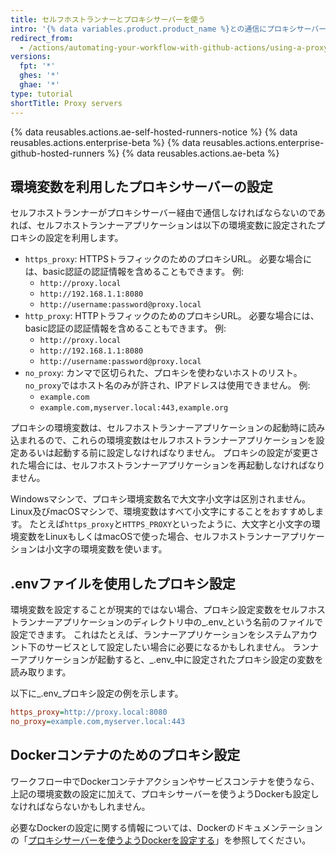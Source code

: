 ```yaml
---
title: セルフホストランナーとプロキシサーバーを使う
intro: '{% data variables.product.product_name %}との通信にプロキシサーバーを使うよう、セルフホストランナーを設定できます。'
redirect_from:
  - /actions/automating-your-workflow-with-github-actions/using-a-proxy-server-with-self-hosted-runners
versions:
  fpt: '*'
  ghes: '*'
  ghae: '*'
type: tutorial
shortTitle: Proxy servers
---
```


{% data reusables.actions.ae-self-hosted-runners-notice %}
{% data reusables.actions.enterprise-beta %}
{% data reusables.actions.enterprise-github-hosted-runners %}
{% data reusables.actions.ae-beta %}

## 環境変数を利用したプロキシサーバーの設定

セルフホストランナーがプロキシサーバー経由で通信しなければならないのであれば、セルフホストランナーアプリケーションは以下の環境変数に設定されたプロキシの設定を利用します。

* `https_proxy`: HTTPSトラフィックのためのプロキシURL。 必要な場合には、basic認証の認証情報を含めることもできます。 例:
  * `http://proxy.local`
  * `http://192.168.1.1:8080`
  * `http://username:password@proxy.local`
* `http_proxy`: HTTPトラフィックのためのプロキシURL。 必要な場合には、basic認証の認証情報を含めることもできます。 例:
  * `http://proxy.local`
  * `http://192.168.1.1:8080`
  * `http://username:password@proxy.local`
* `no_proxy`: カンマで区切られた、プロキシを使わないホストのリスト。 `no_proxy`ではホスト名のみが許され、IPアドレスは使用できません。 例:
  * `example.com`
  * `example.com,myserver.local:443,example.org`

プロキシの環境変数は、セルフホストランナーアプリケーションの起動時に読み込まれるので、これらの環境変数はセルフホストランナーアプリケーションを設定あるいは起動する前に設定しなければなりません。 プロキシの設定が変更された場合には、セルフホストランナーアプリケーションを再起動しなければなりません。

Windowsマシンで、プロキシ環境変数名で大文字小文字は区別されません。 Linux及びmacOSマシンで、環境変数はすべて小文字にすることをおすすめします。 たとえば`https_proxy`と`HTTPS_PROXY`といったように、大文字と小文字の環境変数をLinuxもしくはmacOSで使った場合、セルフホストランナーアプリケーションは小文字の環境変数を使います。

## .envファイルを使用したプロキシ設定

環境変数を設定することが現実的ではない場合、プロキシ設定変数をセルフホストランナーアプリケーションのディレクトリ中の_.env_という名前のファイルで設定できます。 これはたとえば、ランナーアプリケーションをシステムアカウント下のサービスとして設定したい場合に必要になるかもしれません。 ランナーアプリケーションが起動すると、_.env_中に設定されたプロキシ設定の変数を読み取ります。

以下に_.env_プロキシ設定の例を示します。

```ini
https_proxy=http://proxy.local:8080
no_proxy=example.com,myserver.local:443
```

## Dockerコンテナのためのプロキシ設定

ワークフロー中でDockerコンテナアクションやサービスコンテナを使うなら、上記の環境変数の設定に加えて、プロキシサーバーを使うようDockerも設定しなければならないかもしれません。

必要なDockerの設定に関する情報については、Dockerのドキュメンテーションの「[プロキシサーバーを使うようDockerを設定する](https://docs.docker.com/network/proxy/)」を参照してください。
